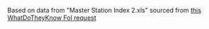 Based on data from "Master Station Index 2.xls" sourced from [this WhatDoTheyKnow FoI request](https://www.whatdotheyknow.com/request/tyne_wear_metro_automated_announ)